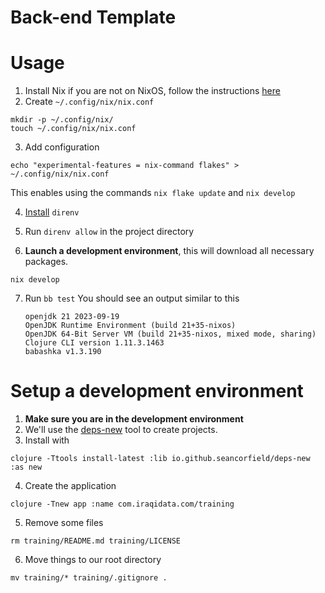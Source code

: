 # Back-end Template

# Usage

1. Install Nix if you are not on NixOS, follow the instructions [here](https://nixos.org/download/)
2. Create `~/.config/nix/nix.conf`
  ``` shell
  mkdir -p ~/.config/nix/
  touch ~/.config/nix/nix.conf
  ```
3. Add configuration
  ``` shell
  echo "experimental-features = nix-command flakes" > ~/.config/nix/nix.conf
  ```
  This enables using the commands `nix flake update` and `nix develop`

4. [Install](https://direnv.net/docs/installation.html) `direnv`

5. Run `direnv allow` in the project directory

6. **Launch a development environment**, this will download all necessary packages.
  ``` shell
  nix develop
  ```

7. Run `bb test`
   You should see an output similar to this
   ```
   openjdk 21 2023-09-19
   OpenJDK Runtime Environment (build 21+35-nixos)
   OpenJDK 64-Bit Server VM (build 21+35-nixos, mixed mode, sharing)
   Clojure CLI version 1.11.3.1463
   babashka v1.3.190
   ```

# Setup a development environment

1. **Make sure you are in the development environment**
2. We'll use the [deps-new](https://github.com/seancorfield/deps-new) tool
   to create projects.
3. Install with
  ``` shell
  clojure -Ttools install-latest :lib io.github.seancorfield/deps-new :as new
  ```
4. Create the application
  ``` shell
  clojure -Tnew app :name com.iraqidata.com/training
  ```

5. Remove some files
  ``` shell
  rm training/README.md training/LICENSE
  ```

6. Move things to our root directory
  ``` shell
  mv training/* training/.gitignore .
  ```
